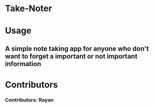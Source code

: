 # Take-Noter


# Usage
## A simple note taking app for anyone who don't want to forget a important or not important information 


# Contributors
### Contributors: Rayan

